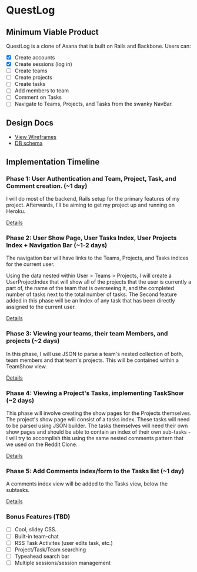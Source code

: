 # QuestLog

## Minimum Viable Product
QuestLog is a clone of Asana that is  built on Rails and Backbone. Users can:

<!-- This is a Markdown checklist. Use it to keep track of your progress! -->

- [X] Create accounts
- [X] Create sessions (log in)
- [ ] Create teams
- [ ] Create projects
- [ ] Create tasks
- [ ] Add members to team
- [ ] Comment on Tasks
- [ ] Navigate to Teams, Projects, and Tasks from the swanky NavBar.

## Design Docs
* [View Wireframes][views]
* [DB schema][schema]

[views]: ./wireframes.pdf
[schema]: ./docs/schema.md

## Implementation Timeline

### Phase 1: User Authentication and Team, Project, Task, and Comment creation. (~1 day)
I will do most of the backend, Rails setup for the primary features of my project. Afterwards, I'll be aiming to get my project up and running on Heroku.

[Details][phase-one]

### Phase 2: User Show Page, User Tasks Index, User Projects Index + Navigation Bar (~1-2 days)

The navigation bar will have links to the Teams, Projects, and Tasks indices for the current user.

Using the data nested within User > Teams > Projects, I will create a UserProjectIndex that will show all of the projects that the user is currently a part of, the name of the team that is overseeing it, and the completed number of tasks next to the total number of tasks.
The Second feature added in this phase will be an Index of any task that has been directly assigned to the current user.

[Details][phase-two]

### Phase 3: Viewing your teams, their team Members, and projects (~2 days)
In this phase, I will use JSON to parse a team's nested collection of both, team members and that team's projects. This will be contained within a TeamShow view.

[Details][phase-three]

### Phase 4: Viewing a Project's Tasks, implementing TaskShow (~2 days)
This phase will involve creating the show pages for the Projects themselves. The project's show page will consist of a tasks index. These tasks will need to be parsed using JSON builder. The tasks themselves will need their own show pages and should be able to contain an index of their own sub-tasks - I will try to accomplish this using the same nested comments pattern that we used on the Reddit Clone.

[Details][phase-four]

### Phase 5: Add Comments index/form to the Tasks list (~1 day)
A comments index view will be added to the Tasks view, below the subtasks.

[Details][phase-five]

### Bonus Features (TBD)
- [ ] Cool, slidey CSS.
- [ ] Built-in team-chat
- [ ] RSS Task Activites (user edits task, etc.)
- [ ] Project/Task/Team searching
- [ ] Typeahead search bar
- [ ] Multiple sessions/session management

[phase-one]: ./docs/phases/phase1.md
[phase-two]: ./docs/phases/phase2.md
[phase-three]: ./docs/phases/phase3.md
[phase-four]: ./docs/phases/phase4.md
[phase-five]: ./docs/phases/phase5.md
